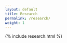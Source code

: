 ```yaml
---
layout: default
title: Research
permalink: /research/
weight: 1
---
```


{% include research.html %}
